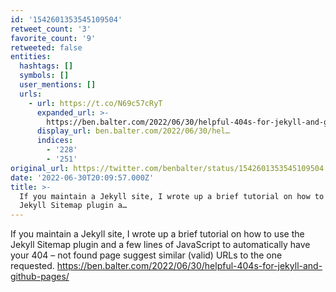 ```yaml
---
id: '1542601353545109504'
retweet_count: '3'
favorite_count: '9'
retweeted: false
entities:
  hashtags: []
  symbols: []
  user_mentions: []
  urls:
    - url: https://t.co/N69c57cRyT
      expanded_url: >-
        https://ben.balter.com/2022/06/30/helpful-404s-for-jekyll-and-github-pages/
      display_url: ben.balter.com/2022/06/30/hel…
      indices:
        - '228'
        - '251'
original_url: https://twitter.com/benbalter/status/1542601353545109504
date: '2022-06-30T20:09:57.000Z'
title: >-
  If you maintain a Jekyll site, I wrote up a brief tutorial on how to use the
  Jekyll Sitemap plugin a…
---
```


If you maintain a Jekyll site, I wrote up a brief tutorial on how to use the Jekyll Sitemap plugin and a few lines of JavaScript to automatically have your 404 – not found page suggest similar (valid) URLs to the one requested. https://ben.balter.com/2022/06/30/helpful-404s-for-jekyll-and-github-pages/